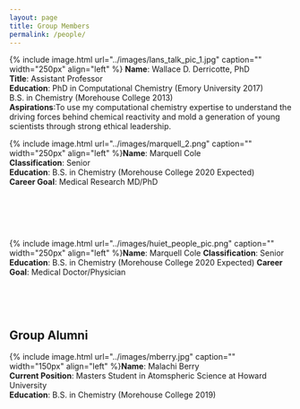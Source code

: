 ```yaml
---
layout: page
title: Group Members
permalink: /people/
---
```


{% include image.html url="../images/lans_talk_pic_1.jpg" caption="" width="250px" align="left" %} **Name**: Wallace D. Derricotte, PhD  
**Title**: Assistant Professor  
**Education**: PhD in Computational Chemistry (Emory University 2017)  
               B.S. in Chemistry (Morehouse College 2013)  
**Aspirations**:To use my computational chemistry expertise to understand the driving forces behind chemical reactivity and mold a generation of young scientists through strong ethical leadership.  


{% include image.html url="../images/marquell_2.png" caption="" width="250px" align="left" %}**Name**: Marquell Cole  
**Classification**: Senior  
**Education**: B.S. in Chemistry (Morehouse College 2020 Expected)  
**Career Goal**: Medical Research MD/PhD  
&nbsp;

&nbsp;

&nbsp;

{% include image.html url="../images/huiet_people_pic.png" caption="" width="250px" align="left" %}**Name**: Marquell Cole
**Classification**: Senior
**Education**: B.S. in Chemistry (Morehouse College 2020 Expected)
**Career Goal**: Medical Doctor/Physician
&nbsp;

&nbsp;

&nbsp;


## Group Alumni
{% include image.html url="../images/mberry.jpg" caption="" width="150px" align="left" %}**Name**: Malachi Berry  
**Current Position**: Masters Student in Atomspheric Science at Howard University  
**Education**: B.S. in Chemistry (Morehouse College 2019)
